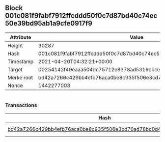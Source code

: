 ## Block 001c081f9fabf7912ffcddd50f0c7d87bd40c74ec50e39bd95ab1a9cfe0917f9

Attribute | Value
--- | ---
Height | 30287
Hash | 001c081f9fabf7912ffcddd50f0c7d87bd40c74ec50e39bd95ab1a9cfe0917f9
Timestamp | 2021-04-20T04:32:21+00:00
Target | 00254142f49eaaa504dc75712e8378ad5316cbcead634704b3734b6271167cc4
Merke root | bd42a7266c429bb4efb76aca0be8c935f506e3cd70ad78bc0d44c1187c121363
Nonce | 1442277003

```

```

### Transactions

Hash | Amount
--- | ---
[bd42a7266c429bb4efb76aca0be8c935f506e3cd70ad78bc0d44c1187c121363](bd42a7266c429bb4efb76aca0be8c935f506e3cd70ad78bc0d44c1187c121363.md) | 10.00000000 SKEPTI 
